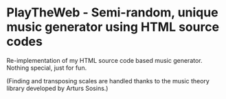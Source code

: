 # PlayTheWeb - Semi-random, unique music generator using HTML source codes

Re-implementation of my HTML source code based music generator.
Nothing special, just for fun.

(Finding and transposing scales are handled thanks to the music theory library developed by Arturs Sosins.)